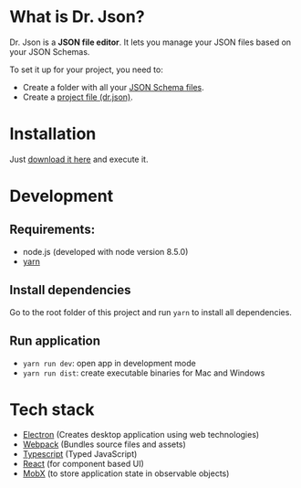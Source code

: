 # What is Dr. Json?

Dr. Json is a **JSON file editor**. It lets you manage your JSON files based on your JSON Schemas.

To set it up for your project, you need to:

- Create a folder with all your [JSON Schema files](./docs/json-schema.md).
- Create a [project file (dr.json)](./docs/project-file.md).

# Installation

Just [download it here](https://github.com/innogames/dr-json/releases) and execute it.


# Development

## Requirements:

- node.js (developed with node version 8.5.0)
- [yarn](https://yarnpkg.com/en/docs/install)

## Install dependencies

Go to the root folder of this project and run `yarn` to install all dependencies.

## Run application

- `yarn run dev`:  open app in development mode
- `yarn run dist`: create executable binaries for Mac and Windows



# Tech stack

- [Electron](https://electronjs.org/) (Creates desktop application using web technologies)
- [Webpack](https://webpack.js.org/) (Bundles source files and assets)
- [Typescript](https://www.typescriptlang.org/) (Typed JavaScript)
- [React](https://reactjs.org/) (for component based UI)
- [MobX](https://mobx.js.org) (to store application state in observable objects)
